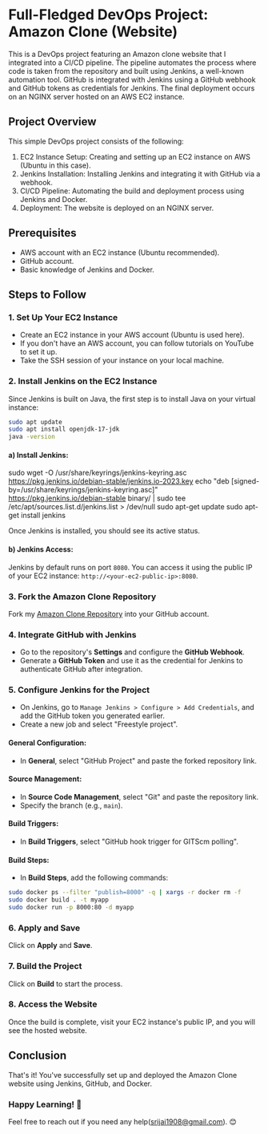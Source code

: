 
# Full-Fledged DevOps Project: Amazon Clone (Website)

This is a DevOps project featuring an Amazon clone website that I integrated into a CI/CD pipeline. The pipeline automates the process where code is taken from the repository and built using Jenkins, a well-known automation tool. GitHub is integrated with Jenkins using a GitHub webhook and GitHub tokens as credentials for Jenkins. The final deployment occurs on an NGINX server hosted on an AWS EC2 instance.

## Project Overview

This simple DevOps project consists of the following:
1. EC2 Instance Setup: Creating and setting up an EC2 instance on AWS (Ubuntu in this case).
2. Jenkins Installation: Installing Jenkins and integrating it with GitHub via a webhook.
3. CI/CD Pipeline: Automating the build and deployment process using Jenkins and Docker.
4. Deployment: The website is deployed on an NGINX server.

## Prerequisites

- AWS account with an EC2 instance (Ubuntu recommended).
- GitHub account.
- Basic knowledge of Jenkins and Docker.

## Steps to Follow

### 1. Set Up Your EC2 Instance

- Create an EC2 instance in your AWS account (Ubuntu is used here).
- If you don't have an AWS account, you can follow tutorials on YouTube to set it up.
- Take the SSH session of your instance on your local machine.

### 2. Install Jenkins on the EC2 Instance

Since Jenkins is built on Java, the first step is to install Java on your virtual instance:

```bash
sudo apt update
sudo apt install openjdk-17-jdk
java -version
```

#### a) Install Jenkins:

sudo wget -O /usr/share/keyrings/jenkins-keyring.asc \
  https://pkg.jenkins.io/debian-stable/jenkins.io-2023.key
echo "deb [signed-by=/usr/share/keyrings/jenkins-keyring.asc]" \
  https://pkg.jenkins.io/debian-stable binary/ | sudo tee \
  /etc/apt/sources.list.d/jenkins.list > /dev/null
sudo apt-get update
sudo apt-get install jenkins

Once Jenkins is installed, you should see its active status.

#### b) Jenkins Access:

Jenkins by default runs on port `8080`. You can access it using the public IP of your EC2 instance: `http://<your-ec2-public-ip>:8080`.

### 3. Fork the Amazon Clone Repository

Fork my [Amazon Clone Repository](https://github.com/Srijai1908/amazon_clone) into your GitHub account.

### 4. Integrate GitHub with Jenkins

- Go to the repository's **Settings** and configure the **GitHub Webhook**.
- Generate a **GitHub Token** and use it as the credential for Jenkins to authenticate GitHub after integration.

### 5. Configure Jenkins for the Project

- On Jenkins, go to `Manage Jenkins > Configure > Add Credentials`, and add the GitHub token you generated earlier.
- Create a new job and select "Freestyle project".

#### General Configuration:

- In **General**, select "GitHub Project" and paste the forked repository link.

#### Source Management:

- In **Source Code Management**, select "Git" and paste the repository link.
- Specify the branch (e.g., `main`).

#### Build Triggers:

- In **Build Triggers**, select "GitHub hook trigger for GITScm polling".

#### Build Steps:

- In **Build Steps**, add the following commands:

```bash
sudo docker ps --filter "publish=8000" -q | xargs -r docker rm -f
sudo docker build . -t myapp
sudo docker run -p 8000:80 -d myapp
```

### 6. Apply and Save

Click on **Apply** and **Save**.

### 7. Build the Project

Click on **Build** to start the process.

### 8. Access the Website

Once the build is complete, visit your EC2 instance's public IP, and you will see the hosted website.

## Conclusion

That's it! You've successfully set up and deployed the Amazon Clone website using Jenkins, GitHub, and Docker.

### Happy Learning! 🎉

Feel free to reach out if you need any help(srijai1908@gmail.com). 😊


